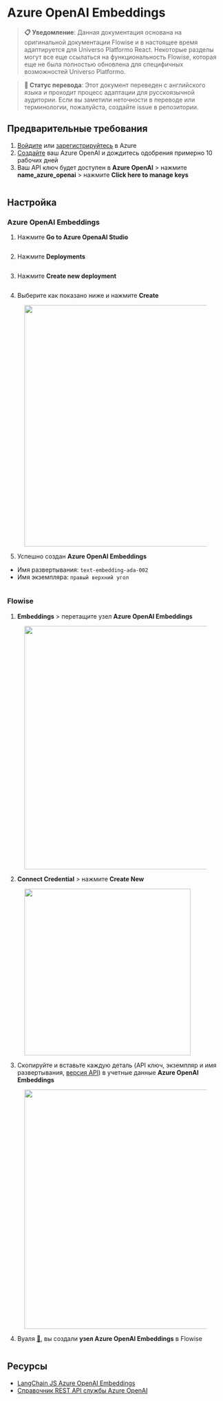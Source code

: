 # Azure OpenAI Embeddings

> **📋 Уведомление**: Данная документация основана на оригинальной документации Flowise и в настоящее время адаптируется для Universo Platformo React. Некоторые разделы могут все еще ссылаться на функциональность Flowise, которая еще не была полностью обновлена для специфичных возможностей Universo Platformo.

> **🔄 Статус перевода**: Этот документ переведен с английского языка и проходит процесс адаптации для русскоязычной аудитории. Если вы заметили неточности в переводе или терминологии, пожалуйста, создайте issue в репозитории.

## Предварительные требования

1. [Войдите](https://portal.azure.com/) или [зарегистрируйтесь](https://azure.microsoft.com/en-us/free/) в Azure
2. [Создайте](https://portal.azure.com/#create/Microsoft.CognitiveServicesOpenAI) ваш Azure OpenAI и дождитесь одобрения примерно 10 рабочих дней
3. Ваш API ключ будет доступен в **Azure OpenAI** > нажмите **name\_azure\_openai** > нажмите **Click here to manage keys**

<figure><img src="../../../.gitbook/assets/azure/azure-general/1.png" alt=""><figcaption></figcaption></figure>

## Настройка

### Azure OpenAI Embeddings

1. Нажмите **Go to Azure OpenaAI Studio**

<figure><img src="../../../.gitbook/assets/azure/azure-general/2.png" alt=""><figcaption></figcaption></figure>

2. Нажмите **Deployments**

<figure><img src="../../../.gitbook/assets/azure/azure-general/3.png" alt=""><figcaption></figcaption></figure>

3. Нажмите **Create new deployment**

<figure><img src="../../../.gitbook/assets/azure/azure-general/4.png" alt=""><figcaption></figcaption></figure>

4. Выберите как показано ниже и нажмите **Create**

<figure><img src="../../../.gitbook/assets/azure/azure-openai-embeddings/1.png" alt="" width="559"><figcaption></figcaption></figure>

5. Успешно создан **Azure OpenAI Embeddings**

* Имя развертывания: `text-embedding-ada-002`
* Имя экземпляра: `правый верхний угол`

<figure><img src="../../../.gitbook/assets/azure/azure-openai-embeddings/2.png" alt=""><figcaption></figcaption></figure>

### Flowise

1. **Embeddings** > перетащите узел **Azure OpenAI Embeddings**

<figure><img src="../../../.gitbook/assets/azure/azure-openai-embeddings/3.png" alt="" width="563"><figcaption></figcaption></figure>

2. **Connect Credential** > нажмите **Create New**

<figure><img src="../../../.gitbook/assets/azure/azure-openai-embeddings/4.png" alt="" width="386"><figcaption></figcaption></figure>

3. Скопируйте и вставьте каждую деталь (API ключ, экземпляр и имя развертывания, [версия API](https://learn.microsoft.com/en-us/azure/ai-services/openai/reference#chat-completions)) в учетные данные **Azure OpenAI Embeddings**

<figure><img src="../../../.gitbook/assets/azure/azure-openai-embeddings/5.png" alt="" width="554"><figcaption></figcaption></figure>

4. Вуаля [🎉](https://emojipedia.org/party-popper/), вы создали **узел Azure OpenAI Embeddings** в Flowise

<figure><img src="../../../.gitbook/assets/azure/azure-general/5.png" alt=""><figcaption></figcaption></figure>

## Ресурсы

* [LangChain JS Azure OpenAI Embeddings](https://js.langchain.com/docs/modules/data\_connection/text\_embedding/integrations/azure\_openai)
* [Справочник REST API службы Azure OpenAI](https://learn.microsoft.com/en-us/azure/ai-services/openai/reference)
